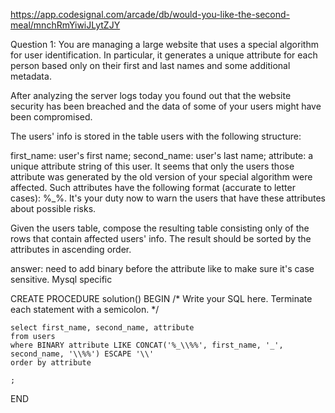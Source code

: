 https://app.codesignal.com/arcade/db/would-you-like-the-second-meal/mnchRmYiwiJLytZJY

Question 1:
You are managing a large website that uses a special algorithm for user identification. In particular, it generates a unique attribute for each person based only on their first and last names and some additional metadata.

After analyzing the server logs today you found out that the website security has been breached and the data of some of your users might have been compromised.

The users' info is stored in the table users with the following structure:

first_name: user's first name;
second_name: user's last name;
attribute: a unique attribute string of this user.
It seems that only the users those attribute was generated by the old version of your special algorithm were affected. Such attributes have the following format (accurate to letter cases): <one or more arbitrary character>%<first name>_<second name>%<zero or more arbitrary characters>. It's your duty now to warn the users that have these attributes about possible risks.

Given the users table, compose the resulting table consisting only of the rows that contain affected users' info. The result should be sorted by the attributes in ascending order.

answer: need to add binary before the attribute like to make sure it's case sensitive. 
Mysql specific

CREATE PROCEDURE solution()
BEGIN
	/* Write your SQL here. Terminate each statement with a semicolon. */
	 
	
	select first_name, second_name, attribute
	from users
	where BINARY attribute LIKE CONCAT('%_\\%%', first_name, '_', second_name, '\\%%') ESCAPE '\\'
	order by attribute
	
	;
END
